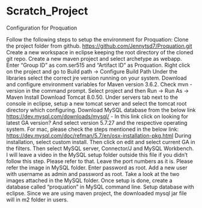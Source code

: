 # Scratch_Project

Configuration for Proquation

Follow the following steps to setup the environment for Proquation:
Clone the project folder from github.
https://github.com/Jennytsd7/Proquation.git
Create a new workspace in eclipse keeping the root directory of the cloned git repo.
Create a new maven project and select archetype as webapp. Enter “Group ID” as com.ser515 and “Artifact ID” as Proquation.
Right click on the project and go to Build path → Configure Build Path
Under the libraries select the correct jre version running on your system.
Download and configure environment variables for Maven version 3.6.2.
Check mvn -version in the command prompt.
Select project and then Run → Run As → Maven Install
Download Tomcat 8.0.50.
Under servers tab next to the console in eclipse, setup a new tomcat server and select the tomcat root directory which configuring.
Download MySQL database from the below link 
https://dev.mysql.com/downloads/mysql/ - In this link click on looking for latest GA version? And select version 5.7.27 and the respective operating system.
For mac, please check the steps mentioned in the below link:
https://dev.mysql.com/doc/refman/5.7/en/osx-installation-pkg.html
During installation, select custom install. Then click on edit and select current GA in the filters. Then select MySQL server, Connector/J and MySQL Workbench.
I will leave a video in the MySQL setup folder outside this file if you didn’t follow this step. Please refer to that.
Leave the port numbers as it is. Please refer the image in MySQL folder.
Enter password as root. Add a new user with username as admin and password as root. Take a look at the two images attached in the MySQL folder.
Once setup is done, create a database called “proquation” in MySQL command line.
Setup database with eclipse. Since we are using maven project, the downloaded mysql jar file will in m2 folder in users.
